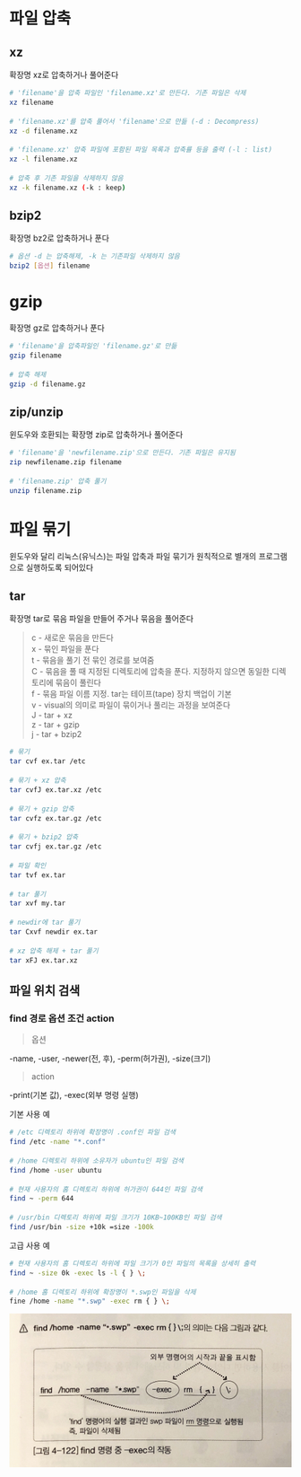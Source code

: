 # 파일 압축

## xz

확장명 xz로 압축하거나 풀어준다

```bash
# 'filename'을 압축 파일인 'filename.xz'로 만든다. 기존 파일은 삭제
xz filename

# 'filename.xz'를 압축 풀어서 'filename'으로 만듦 (-d : Decompress)
xz -d filename.xz

# 'filename.xz' 압축 파일에 포함된 파일 목록과 압축률 등을 출력 (-l : list)
xz -l filename.xz

# 압축 후 기존 파일을 삭제하지 않음
xz -k filename.xz (-k : keep)
```

## bzip2

확장명 bz2로 압축하거나 푼다

```bash
# 옵션 -d 는 압축해제, -k 는 기존파일 삭제하지 않음
bzip2 [옵션] filename
```

# gzip

확장명 gz로 압축하거나 푼다

```bash
# 'filename'을 압축파일인 'filename.gz'로 만듦
gzip filename

# 압축 해제
gzip -d filename.gz
```

## zip/unzip

윈도우와 호환되는 확장명 zip로 압축하거나 풀어준다

```bash
# 'filename'을 'newfilename.zip'으로 만든다. 기존 파일은 유지됨
zip newfilename.zip filename

# 'filename.zip' 압축 풀기
unzip filename.zip
```

# 파일 묶기

윈도우와 달리 리눅스(유닉스)는 파일 압축과 파일 묶기가 원칙적으로 별개의 프로그램으로 실행하도록 되어있다

## tar

확장명 tar로 묶음 파일을 만들어 주거나 묶음을 풀어준다

> c - 새로운 묶음을 만든다  
> x - 묶인 파일을 푼다  
> t - 묶음을 풀기 전 묶인 경로를 보여줌  
> C - 묶음을 풀 때 지정된 디렉토리에 압축을 푼다. 지정하지 않으면 동일한 디렉토리에 묶음이 풀린다  
> f - 묶음 파일 이름 지정. tar는 테이프(tape) 장치 백업이 기본  
> v - visual의 의미로 파일이 묶이거나 풀리는 과정을 보여준다  
> J - tar + xz  
> z - tar + gzip  
> j - tar + bzip2

```bash
# 묶기
tar cvf ex.tar /etc

# 묶기 + xz 압축
tar cvfJ ex.tar.xz /etc

# 묶기 + gzip 압축
tar cvfz ex.tar.gz /etc

# 묶기 + bzip2 압축
tar cvfj ex.tar.gz /etc

# 파일 확인
tar tvf ex.tar

# tar 풀기
tar xvf my.tar

# newdir에 tar 풀기
tar Cxvf newdir ex.tar

# xz 압축 해제 + tar 풀기
tar xFJ ex.tar.xz
```

## 파일 위치 검색

### find 경로 옵션 조건 action

> 옵션

-name, -user, -newer(전, 후), -perm(허가권), -size(크기)

> action

-print(기본 값), -exec(외부 명령 실행)

기본 사용 예

```bash
# /etc 디렉토리 하위에 확장명이 .conf인 파일 검색
find /etc -name "*.conf"

# /home 디렉토리 하위에 소유자가 ubuntu인 파일 검색
find /home -user ubuntu

# 현재 사용자의 홈 디렉토리 하위에 허가권이 644인 파일 검색
find ~ -perm 644

# /usr/bin 디렉토리 하위에 파일 크기가 10KB~100KB인 파일 검색
find /usr/bin -size +10k =size -100k
```

고급 사용 예

```bash
# 현재 사용자의 홈 디렉토리 하위에 파일 크기가 0인 파일의 목록을 상세히 출력
find ~ -size 0k -exec ls -l { } \;

# /home 홈 디렉토리 하위에 확장명이 *.swp인 파일을 삭제
fine /home -name "*.swp" -exec rm { } \;
```

![find](./imgs/find.jpg)
